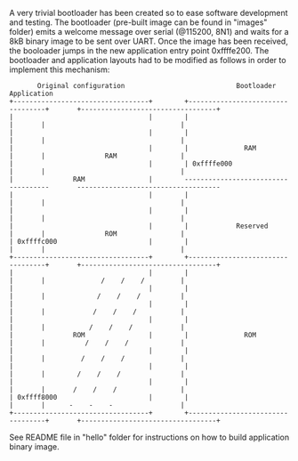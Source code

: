 A very trivial bootloader has been created so to ease software development and testing.
The bootloader (pre-built image can be found in "images" folder) emits a welcome message
over serial (@115200, 8N1) and waits for a 8kB binary image to be sent over UART.
Once the image has been received, the booloader jumps in the new application entry
point 0xffffe200.
The bootloader and application layouts had to be modified as follows in order to
implement this mechanism:


           Original configuration                            Bootloader                                Application             
    +----------------------------------+        +----------------------------------+       +----------------------------------+
    |                                  |        |                                  |       |                                  |
    |                                  |        |                                  |       |                                  |
    |                                  |        |              RAM                 |       |               RAM                |
    |                                  |        | 0xffffe000                       |       |                                  |
    |               RAM                |        ------------------------------------       ------------------------------------
    |                                  |        |                                  |       |                                  |
    |                                  |        |                                  |       |                                  |
    |                                  |        |            Reserved              |       |               ROM                |
    | 0xffffc000                       |        |                                  |       |                                  |
    +----------------------------------+        +----------------------------------+       +----------------------------------+
    |                                  |        |                                  |       |              /    /    /         |
    |                                  |        |                                  |       |             /    /    /          |
    |                                  |        |                                  |       |            /    /    /           |
    |                                  |        |                                  |       |           /    /    /            |
    |               ROM                |        |              ROM                 |       |          /    /    /             |
    |                                  |        |                                  |       |         /    /    /              |
    |                                  |        |                                  |       |        /    /    /               |
    |                                  |        |                                  |       |       /    /    /                |
    | 0xffff8000                       |        |                                  |       |      -    -    -                 |
    +----------------------------------+        +----------------------------------+       +----------------------------------+

See README file in "hello" folder for instructions on how to build application binary image.
